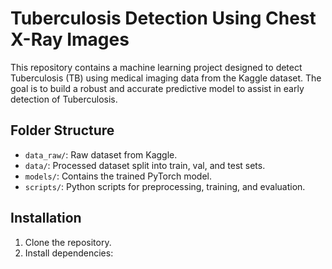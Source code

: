 # Tuberculosis Detection Using Chest X-Ray Images

This repository contains a machine learning project designed to detect Tuberculosis (TB) using medical imaging data from the Kaggle dataset. The goal is to build a robust and accurate predictive model to assist in early detection of Tuberculosis.

## Folder Structure
- `data_raw/`: Raw dataset from Kaggle.
- `data/`: Processed dataset split into train, val, and test sets.
- `models/`: Contains the trained PyTorch model.
- `scripts/`: Python scripts for preprocessing, training, and evaluation.

## Installation
1. Clone the repository.
2. Install dependencies:
